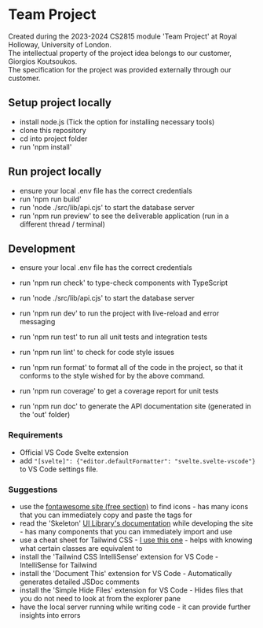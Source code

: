 # Team Project
Created during the 2023-2024 CS2815 module 'Team Project' at Royal Holloway, University of London.<br>
The intellectual property of the project idea belongs to our customer, Giorgios Koutsoukos.<br>
The specification for the project was provided externally through our customer.<br>

## Setup project locally

- install node.js (Tick the option for installing necessary tools)
- clone this repository
- cd into project folder
- run 'npm install'

## Run project locally

- ensure your local .env file has the correct credentials
- run 'npm run build'
- run 'node ./src/lib/api.cjs' to start the database server
- run 'npm run preview' to see the deliverable application (run in a different thread / terminal)

## Development

- ensure your local .env file has the correct credentials

- run 'npm run check' to type-check components with TypeScript

- run 'node ./src/lib/api.cjs' to start the database server

- run 'npm run dev' to run the project with live-reload and error messaging

- run 'npm run test' to run all unit tests and integration tests

- run 'npm run lint' to check for code style issues

- run 'npm run format' to format all of the code in the project, so that it conforms to the style wished for by the above command.

- run 'npm run coverage' to get a coverage report for unit tests

- run 'npm run doc' to generate the API documentation site (generated in the 'out' folder)

### Requirements

- Official VS Code Svelte extension
- add `"[svelte]": {"editor.defaultFormatter": "svelte.svelte-vscode"}` to VS Code settings file.

### Suggestions

- use the [fontawesome site (free section)](https://fontawesome.com/search?o=r&m=free) to find icons - has many icons that you can immediately copy and paste the tags for
- read the 'Skeleton' [UI Library's documentation](https://www.skeleton.dev/docs/introduction) while developing the site - has many components that you can immediately import and use
- use a cheat sheet for Tailwind CSS - [I use this one](https://flowbite.com/tools/tailwind-cheat-sheet/) - helps with knowing what certain classes are equivalent to
- install the 'Tailwind CSS IntelliSense' extension for VS Code - IntelliSense for Tailwind
- install the 'Document This' extension for VS Code - Automatically generates detailed JSDoc comments
- install the 'Simple Hide Files' extension for VS Code - Hides files that you do not need to look at from the explorer pane
- have the local server running while writing code - it can provide further insights into errors
